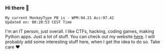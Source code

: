 ### Hi there 👋
<!-- PB START -->
```
My current MonkeyType PB is - WPM:94.21 Acc:97.42
Updated on: 00:20:53 CEST Time
```
<!-- PB END -->
I'm an IT person, just overall. I like CTFs, hacking, coding games, making Python apps. Just a lot of stuff.
You can check out my website [here](https://skill3472.github.io/).
I will probably add some interesting stuff here, when I get the idea to do so. Take care ❤️
